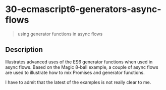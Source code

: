# 30-ecmascript6-generators-async-flows
> using generator functions in async flows

## Description
Illustrates advanced uses of the ES6 generator functions when used in async flows. Based on the Magic 8-ball example, a couple of async flows are used to illustrate how to mix Promises and generator functions.

I have to admit that the latest of the examples is not really clear to me.
